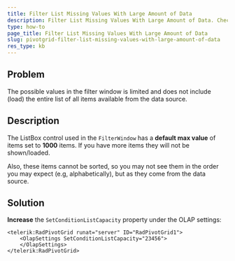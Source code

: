 ```yaml
---
title: Filter List Missing Values With Large Amount of Data
description: Filter List Missing Values With Large Amount of Data. Check it now!
type: how-to
page_title: Filter List Missing Values With Large Amount of Data
slug: pivotgrid-filter-list-missing-values-with-large-amount-of-data
res_type: kb
---
```



## Problem

The possible values in the filter window is limited and does not include (load) the entire list of all items available from the data source.

## Description

The ListBox control used in the `FilterWindow` has a **default max value** of items set to **1000** items. If you have more items they will not be shown/loaded.

Also, these items cannot be sorted, so you may not see them in the order you may expect (e.g, alphabetically), but as they come from the data source.

## Solution

**Increase** the `SetConditionListCapacity` property under the OLAP settings:

````ASP.NET
<telerik:RadPivotGrid runat="server" ID="RadPivotGrid1">
    <OlapSettings SetConditionListCapacity="23456">
    </OlapSettings>
</telerik:RadPivotGrid>
````



